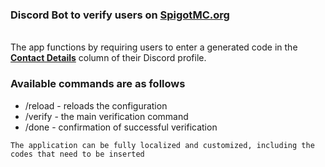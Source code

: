 ### Discord Bot to verify users on [SpigotMC.org](https://www.spigotmc.org/)
<br>The app functions by requiring users to enter a generated code in the [**Contact Details**](https://www.spigotmc.org/account/contact-details) column of their Discord profile.

### Available commands are as follows
- /reload - reloads the configuration
- /verify <username> - the main verification command
- /done - confirmation of successful verification

`The application can be fully localized and customized, including the codes that need to be inserted`
